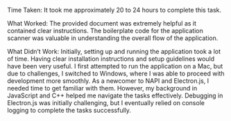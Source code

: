 Time Taken:
It took me approximately 20 to 24 hours to complete this task.

What Worked:
The provided document was extremely helpful as it contained clear instructions.
The boilerplate code for the application scanner was valuable in understanding the overall flow of the application.

What Didn’t Work:
Initially, setting up and running the application took a lot of time. Having clear installation instructions and setup guidelines would have been very useful.
I first attempted to run the application on a Mac, but due to challenges, I switched to Windows, where I was able to proceed with development more smoothly.
As a newcomer to NAPI and Electron.js, I needed time to get familiar with them. However, my background in JavaScript and C++ helped me navigate the tasks effectively.
Debugging in Electron.js was initially challenging, but I eventually relied on console logging to complete the tasks successfully.